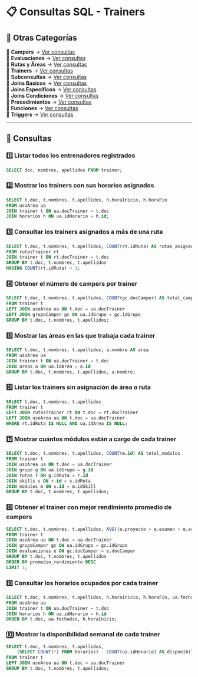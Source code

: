 
# 📋 Consultas SQL - Trainers  

## 📂 Otras Categorías  

📌 **Campers** → [Ver consultas](../../consultas-sql/1.campers/)  
📌 **Evaluaciones** → [Ver consultas](../../consultas-sql/2.evaluaciones/)  
📌 **Rutas y Áreas** → [Ver consultas](../../consultas-sql/3.rutas_Areas/)  
📌 **Trainers** → [Ver consultas](../../consultas-sql/4.trainers/)  
📌 **Subconsultas** → [Ver consultas](../../consultas-sql/5.SubConsultas/)  
📌 **Joins Basicos** → [Ver consultas](../../consultas-sql/6.joins_basicos/)  
📌 **Joins Específicos** → [Ver consultas](../../consultas-sql/7.Joins_especificos/)  
📌 **Joins Condiciones** → [Ver consultas](../../consultas-sql/8.joins_condiciones/)  
📌 **Procedimientos** → [Ver consultas](../../consultas-sql/9.procedimientos/)  
📌 **Funciones** → [Ver consultas](../../consultas-sql/10.funciones/)  
📌 **Triggers** → [Ver consultas](../../consultas-sql/11.triggers/)   


---  

## 📌 Consultas  

### 1️⃣ Listar todos los entrenadores registrados  
```sql  
SELECT doc, nombres, apellidos FROM trainer;
```  

### 2️⃣ Mostrar los trainers con sus horarios asignados  
```sql  
SELECT t.doc, t.nombres, t.apellidos, h.horaInicio, h.horaFin 
FROM usoArea ua
JOIN trainer t ON ua.docTrainer = t.doc
JOIN horarios h ON ua.idHorario = h.id;
```  

### 3️⃣ Consultar los trainers asignados a más de una ruta  
```sql  
SELECT t.doc, t.nombres, t.apellidos, COUNT(rt.idRuta) AS rutas_asignadas
FROM rutasTrainer rt
JOIN trainer t ON rt.docTrainer = t.doc
GROUP BY t.doc, t.nombres, t.apellidos
HAVING COUNT(rt.idRuta) > 1;
```  

### 4️⃣ Obtener el número de campers por trainer  
```sql  
SELECT t.doc, t.nombres, t.apellidos, COUNT(gc.docCamper) AS total_campers
FROM trainer t
LEFT JOIN usoArea ua ON t.doc = ua.docTrainer
LEFT JOIN grupoCamper gc ON ua.idGrupo = gc.idGrupo
GROUP BY t.doc, t.nombres, t.apellidos;
```  

### 5️⃣ Mostrar las áreas en las que trabaja cada trainer  
```sql  
SELECT t.doc, t.nombres, t.apellidos, a.nombre AS area
FROM usoArea ua
JOIN trainer t ON ua.docTrainer = t.doc
JOIN areas a ON ua.idArea = a.id
GROUP BY t.doc, t.nombres, t.apellidos, a.nombre; 
```  

### 6️⃣ Listar los trainers sin asignación de área o ruta  
```sql  
SELECT t.doc, t.nombres, t.apellidos
FROM trainer t
LEFT JOIN rutasTrainer rt ON t.doc = rt.docTrainer
LEFT JOIN usoArea ua ON t.doc = ua.docTrainer
WHERE rt.idRuta IS NULL AND ua.idArea IS NULL;
```  

### 7️⃣ Mostrar cuántos módulos están a cargo de cada trainer  
```sql  
SELECT t.doc, t.nombres, t.apellidos, COUNT(m.id) AS total_modulos
FROM trainer t
JOIN usoArea ua ON t.doc = ua.docTrainer
JOIN grupo g ON ua.idGrupo = g.id
JOIN rutas r ON g.idRuta = r.id
JOIN skills s ON r.id = s.idRuta
JOIN modulos m ON s.id = m.idSkill
GROUP BY t.doc, t.nombres, t.apellidos;
```  

### 8️⃣ Obtener el trainer con mejor rendimiento promedio de campers  
```sql  
SELECT t.doc, t.nombres, t.apellidos, AVG((e.proyecto + e.examen + e.actividades) / 3) AS promedio_rendimiento
FROM trainer t
JOIN usoArea ua ON t.doc = ua.docTrainer
JOIN grupoCamper gc ON ua.idGrupo = gc.idGrupo
JOIN evaluaciones e ON gc.docCamper = e.docCamper
GROUP BY t.doc, t.nombres, t.apellidos
ORDER BY promedio_rendimiento DESC
LIMIT 1;
```  

### 9️⃣ Consultar los horarios ocupados por cada trainer  
```sql  
SELECT t.doc, t.nombres, t.apellidos, h.horaInicio, h.horaFin, ua.fechaUso
FROM usoArea ua
JOIN trainer t ON ua.docTrainer = t.doc
JOIN horarios h ON ua.idHorario = h.id
ORDER BY t.doc, ua.fechaUso, h.horaInicio;
```  

### 🔟 Mostrar la disponibilidad semanal de cada trainer  
```sql  
SELECT t.doc, t.nombres, t.apellidos, 
    (SELECT COUNT(*) FROM horarios) - COUNT(ua.idHorario) AS disponibilidad
FROM trainer t
LEFT JOIN usoArea ua ON t.doc = ua.docTrainer
GROUP BY t.doc, t.nombres, t.apellidos;
```  
